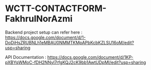 # WCTT-CONTACTFORM-FakhrulNorAzmi

Backend project setup can refer here :
https://docs.google.com/document/d/1-DoDiHsZRUBNLh1eMBAU0NMMTKMpAPbKcbKZLSU16oM/edit?usp=sharing

API Documentation :
https://docs.google.com/document/d/1KP-pXBYqWMoC-fDH2NNyl7rfgKQJ2cK9bb1AwtUDpMI/edit?usp=sharing